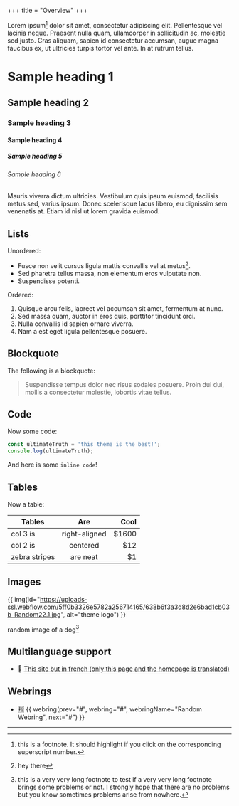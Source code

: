+++
title = "Overview"
+++

Lorem ipsum[^1] dolor sit amet, consectetur adipiscing elit. Pellentesque vel lacinia neque. Praesent nulla quam, ullamcorper in sollicitudin ac, molestie sed justo. Cras aliquam, sapien id consectetur accumsan, augue magna faucibus ex, ut ultricies turpis tortor vel ante. In at rutrum tellus.

# Sample heading 1
## Sample heading 2
### Sample heading 3
#### Sample heading 4
##### Sample heading 5
###### Sample heading 6

Mauris viverra dictum ultricies. Vestibulum quis ipsum euismod, facilisis metus sed, varius ipsum. Donec scelerisque lacus libero, eu dignissim sem venenatis at. Etiam id nisl ut lorem gravida euismod.

## Lists

Unordered:

- Fusce non velit cursus ligula mattis convallis vel at metus[^2].
- Sed pharetra tellus massa, non elementum eros vulputate non.
- Suspendisse potenti.

Ordered:

1. Quisque arcu felis, laoreet vel accumsan sit amet, fermentum at nunc.
2. Sed massa quam, auctor in eros quis, porttitor tincidunt orci.
3. Nulla convallis id sapien ornare viverra.
4. Nam a est eget ligula pellentesque posuere.

## Blockquote

The following is a blockquote:

> Suspendisse tempus dolor nec risus sodales posuere. Proin dui dui, mollis a consectetur molestie, lobortis vitae tellus.

## Code

Now some code:

```js
const ultimateTruth = 'this theme is the best!';
console.log(ultimateTruth);
```

And here is some `inline code`!

## Tables

Now a table:

| Tables        | Are           | Cool  |
| ------------- |:-------------:| -----:|
| col 3 is      | right-aligned | $1600 |
| col 2 is      | centered      |   $12 |
| zebra stripes | are neat      |    $1 |

## Images

{{ img(id="https://uploads-ssl.webflow.com/5ff0b3326e5782a256714165/638b6f3a3d8d2e6bad1cb03b_Random22.1.jpg", alt="theme logo") }}

random image of a dog[^4]

## Multilanguage support
- 🥣 [This site but in french (only this page and the homepage is translated)](/fr)

## Webrings
  - 🈯 {{ webring(prev="#", webring="#", webringName="Random Webring", next="#") }}

---

[^1]: this is a footnote. It should highlight if you click on the corresponding superscript number.

[^2]: hey there

[^3]: this is another footnote.

[^4]: this is a very very long footnote to test if a very very long footnote brings some problems or not. I strongly hope that there are no problems but you know sometimes problems arise from nowhere.